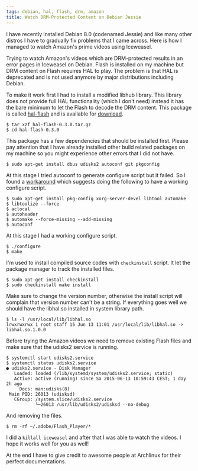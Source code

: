 ```yaml
---
tags: debian, hal, flash, drm, amazon
title: Watch DRM-Protected Content on Debian Jessie
---
```


I have recently installed Debian 8.0 (codenamed Jessie) and like many other distros I have to gradually fix problems that I came across. Here is how I managed to watch Amazon's prime videos using Iceweasel.


Trying to watch Amazon's videos which are DRM-protected results in an error pages in Iceweasel on Debian. Flash is installed on my machine but DRM content
on Flash requires HAL to play. The problem is that HAL is deprecated and is not used anymore by major distributions including Debian.

To make it work first I had to install a modified libhub library. This library does not provide full HAL functionality (which I don't need) instead it has the bare minimum to let the Flash to decode the DRM content. This package is called [hal-flash](https://aur.archlinux.org/packages/hal-flash/) and is available for [download](https://github.com/cshorler/hal-flash/archive/v0.3.0.tar.gz).

    $ tar xzf hal-flash-0.3.0.tar.gz
    $ cd hal-flash-0.3.0

This package has a few dependencies that should be installed first. Please pay attention that I have already installed other build related packages on my machine so you might experience other errors that I did not have.

    $ sudo apt-get install dbus udisks2 autoconf git pkgconfig

At this stage I tried autoconf to generate configure script but it failed. So I found a [workaround](https://bbs.archlinux.org/viewtopic.php?pid=1258673#p1258673) which suggests doing the following to have a working configure script.

    $ sudo apt-get install pkg-config xorg-server-devel libtool automake
    $ libtoolize --force
    $ aclocal
    $ autoheader
    $ automake --force-missing --add-missing
    $ autoconf

At this stage I had a working configure script.

    $ ./configure
    $ make

I'm used to install compiled source codes with `checkinstall` script. It let the package manager to track the installed files.

    $ sudo apt-get install checkinstall
    $ sudo checkinstall make install

Make sure to change the version number, otherwise the install script will complain that version number can't be a string. If everything goes well we should have the libhal.so installed in system library path.

    $ ls -l /usr/local/lib/libhal.so
    lrwxrwxrwx 1 root staff 15 Jun 13 11:01 /usr/local/lib/libhal.so -> libhal.so.1.0.0

Before trying the Amazon videos we need to remove existing Flash files and make sure that the udisks2 service is running.

    $ systemctl start udisks2.service
    $ systemctl status udisks2.service
    ● udisks2.service - Disk Manager
       Loaded: loaded (/lib/systemd/system/udisks2.service; static)
       Active: active (running) since Sa 2015-06-13 10:59:43 CEST; 1 day 2h ago
         Docs: man:udisks(8)
     Main PID: 26013 (udisksd)
       CGroup: /system.slice/udisks2.service
               └─26013 /usr/lib/udisks2/udisksd --no-debug

And removing the files.

    $ rm -rf ~/.adobe/Flash_Player/*

I did a `killall iceweasel` and after that I was able to watch the videos. I hope it works well for you as well!

At the end I have to give credit to awesome people at Archlinux for their perfect documentations.
